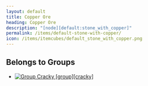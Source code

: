 ```yaml
---
layout: default
title: Copper Ore
heading: Copper Ore
description: "[node][default:stone_with_copper]"
permalink: /items/default-stone-with-copper/
icon: /items/itemcubes/default_stone_with_copper.png
---
```



## Belongs to Groups

<ul class="list-items">
    <li><a href="{{site.baseurl}}/items/group-cracky/"><img src="{{site.baseurl}}/assets/img/items/itemcubes/default_sandstone.png" data-toggle="tooltip" title="Group Cracky [group][cracky]"></a></li>
</ul>
